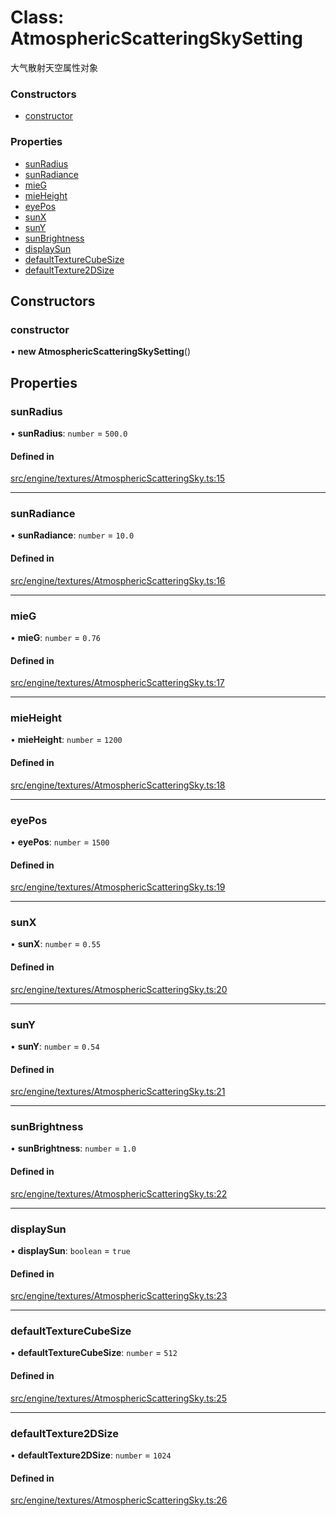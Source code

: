 # Class: AtmosphericScatteringSkySetting

大气散射天空属性对象


### Constructors

- [constructor](AtmosphericScatteringSkySetting.md#constructor)

### Properties

- [sunRadius](AtmosphericScatteringSkySetting.md#sunradius)
- [sunRadiance](AtmosphericScatteringSkySetting.md#sunradiance)
- [mieG](AtmosphericScatteringSkySetting.md#mieg)
- [mieHeight](AtmosphericScatteringSkySetting.md#mieheight)
- [eyePos](AtmosphericScatteringSkySetting.md#eyepos)
- [sunX](AtmosphericScatteringSkySetting.md#sunx)
- [sunY](AtmosphericScatteringSkySetting.md#suny)
- [sunBrightness](AtmosphericScatteringSkySetting.md#sunbrightness)
- [displaySun](AtmosphericScatteringSkySetting.md#displaysun)
- [defaultTextureCubeSize](AtmosphericScatteringSkySetting.md#defaulttexturecubesize)
- [defaultTexture2DSize](AtmosphericScatteringSkySetting.md#defaulttexture2dsize)

## Constructors

### constructor

• **new AtmosphericScatteringSkySetting**()

## Properties

### sunRadius

• **sunRadius**: `number` = `500.0`

#### Defined in

[src/engine/textures/AtmosphericScatteringSky.ts:15](https://github.com/Orillusion/orillusion/blob/main/src/engine/textures/AtmosphericScatteringSky.ts#L15)

___

### sunRadiance

• **sunRadiance**: `number` = `10.0`

#### Defined in

[src/engine/textures/AtmosphericScatteringSky.ts:16](https://github.com/Orillusion/orillusion/blob/main/src/engine/textures/AtmosphericScatteringSky.ts#L16)

___

### mieG

• **mieG**: `number` = `0.76`

#### Defined in

[src/engine/textures/AtmosphericScatteringSky.ts:17](https://github.com/Orillusion/orillusion/blob/main/src/engine/textures/AtmosphericScatteringSky.ts#L17)

___

### mieHeight

• **mieHeight**: `number` = `1200`

#### Defined in

[src/engine/textures/AtmosphericScatteringSky.ts:18](https://github.com/Orillusion/orillusion/blob/main/src/engine/textures/AtmosphericScatteringSky.ts#L18)

___

### eyePos

• **eyePos**: `number` = `1500`

#### Defined in

[src/engine/textures/AtmosphericScatteringSky.ts:19](https://github.com/Orillusion/orillusion/blob/main/src/engine/textures/AtmosphericScatteringSky.ts#L19)

___

### sunX

• **sunX**: `number` = `0.55`

#### Defined in

[src/engine/textures/AtmosphericScatteringSky.ts:20](https://github.com/Orillusion/orillusion/blob/main/src/engine/textures/AtmosphericScatteringSky.ts#L20)

___

### sunY

• **sunY**: `number` = `0.54`

#### Defined in

[src/engine/textures/AtmosphericScatteringSky.ts:21](https://github.com/Orillusion/orillusion/blob/main/src/engine/textures/AtmosphericScatteringSky.ts#L21)

___

### sunBrightness

• **sunBrightness**: `number` = `1.0`

#### Defined in

[src/engine/textures/AtmosphericScatteringSky.ts:22](https://github.com/Orillusion/orillusion/blob/main/src/engine/textures/AtmosphericScatteringSky.ts#L22)

___

### displaySun

• **displaySun**: `boolean` = `true`

#### Defined in

[src/engine/textures/AtmosphericScatteringSky.ts:23](https://github.com/Orillusion/orillusion/blob/main/src/engine/textures/AtmosphericScatteringSky.ts#L23)

___

### defaultTextureCubeSize

• **defaultTextureCubeSize**: `number` = `512`

#### Defined in

[src/engine/textures/AtmosphericScatteringSky.ts:25](https://github.com/Orillusion/orillusion/blob/main/src/engine/textures/AtmosphericScatteringSky.ts#L25)

___

### defaultTexture2DSize

• **defaultTexture2DSize**: `number` = `1024`

#### Defined in

[src/engine/textures/AtmosphericScatteringSky.ts:26](https://github.com/Orillusion/orillusion/blob/main/src/engine/textures/AtmosphericScatteringSky.ts#L26)
